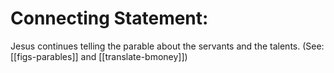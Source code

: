 # Connecting Statement:

Jesus continues telling the parable about the servants and the talents. (See: [[figs-parables]] and [[translate-bmoney]])